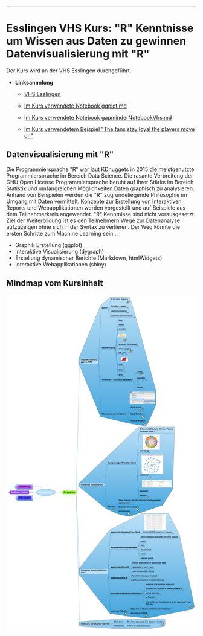 ------------------------------------------------------------------------

Esslingen VHS Kurs: "R" Kenntnisse um Wissen aus Daten zu gewinnen Datenvisualisierung mit "R"
==============================================================================================

Der Kurs wird an der VHS Esslingen durchgeführt.

-   **Linksammlung**

    -   [VHS Esslingen](http://www.vhs-esslingen.de)

    -   [Im Kurs verwendete Notebook ggplot.md](ggplot.md)

    -   [Im Kurs verwendete Notebook gapminderNotebookVhs.md](gapminderNotebookVhs.md)

    -   [Im Kurs verwendetem Beispiel "The fans stay loyal the players move on"](https://www.kaggle.com/nappon/d/hugomathien/soccer/the-fans-stay-loyal-the-players-move-on)

Datenvisualisierung mit "R"
---------------------------

Die Programmiersprache "R" war laut KDnuggets in 2015 die meistgenutzte Programmiersprache im Bereich Data Science. Die rasante Verbreitung der GNU Open License Programmiersprache beruht auf ihrer Stärke im Bereich Statistik und umfangreichen Möglichkeiten Daten graphisch zu analysieren. Anhand von Beispielen werden die "R" zugrundeliegende Philosophie im Umgang mit Daten vermittelt. Konzepte zur Erstellung von Interaktiven Reports und Webapplikationen werden vorgestellt und auf Beispiele aus dem Teilnehmerkreis angewendet. "R" Kenntnisse sind nicht vorausgesetzt. Ziel der Weiterbildung ist es den Teilnehmern Wege zur Datenanalyse aufzuzeigen ohne sich in der Syntax zu verlieren. Der Weg könnte die ersten Schritte zum Machine Learning sein...

-   Graphik Erstellung (ggplot)
-   Interaktive Visualisierung (dygraph)
-   Erstellung dynamischer Berichte (Markdown, htmlWidgets)
-   Interaktive Webapplikationen (shiny)

Mindmap vom Kursinhalt
----------------------

![alt text](RKenntnisse.png "Mindmap für VHS Kurs")
